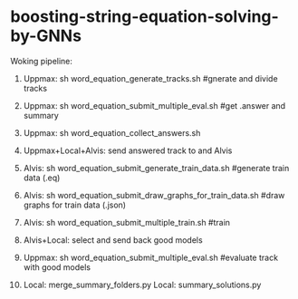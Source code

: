 # boosting-string-equation-solving-by-GNNs

Woking pipeline:

1. Uppmax: sh word_equation_generate_tracks.sh #gnerate and divide tracks


2. Uppmax: sh word_equation_submit_multiple_eval.sh #get .answer and summary


3. Uppmax: sh word_equation_collect_answers.sh


4. Uppmax+Local+Alvis: send answered track to and Alvis


5. Alvis: sh word_equation_submit_generate_train_data.sh #generate train data (.eq)


6. Alvis: sh word_equation_submit_draw_graphs_for_train_data.sh #draw graphs for train data (.json)


7. Alvis: sh word_equation_submit_multiple_train.sh #train


8. Alvis+Local: select and send back good models


9. Uppmax: sh word_equation_submit_multiple_eval.sh #evaluate track with good models



10. Local: merge_summary_folders.py
Local: summary_solutions.py

